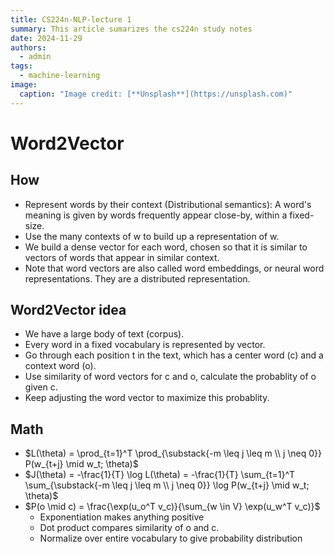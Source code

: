 ```yaml
---
title: CS224n-NLP-lecture 1
summary: This article sumarizes the cs224n study notes
date: 2024-11-29
authors:
  - admin
tags:
  - machine-learning
image:
  caption: "Image credit: [**Unsplash**](https://unsplash.com)"
---
```


# Word2Vector

## How

- Represent words by their context (Distributional semantics): A word's meaning is given by words frequently appear close-by, within a fixed-size.
- Use the many contexts of w to build up a representation of w.
- We build a dense vector for each word, chosen so that it is similar to vectors of words that appear in similar context.
- Note that word vectors are also called word embeddings, or neural word representations. They are a distributed representation.

## Word2Vector idea

- We have a large body of text (corpus).
- Every word in a fixed vocabulary is represented by vector.
- Go through each position t in the text, which has a center word (c) and a context word (o).
- Use similarity of word vectors for c and o, calculate the probablity of o given c.
- Keep adjusting the word vector to maximize this probablity.

## Math

- $L(\theta) = \prod_{t=1}^T \prod_{\substack{-m \leq j \leq m \\ j \neq 0}} P(w_{t+j} \mid w_t; \theta)$
- $J(\theta) = -\frac{1}{T} \log L(\theta) = -\frac{1}{T} \sum_{t=1}^T \sum_{\substack{-m \leq j \leq m \\ j \neq 0}} \log P(w_{t+j} \mid w_t; \theta)$
- $P(o \mid c) = \frac{\exp(u_o^T v_c)}{\sum_{w \in V} \exp(u_w^T v_c)}$
  - Exponentiation makes anything positive
  - Dot product compares similarity of o and c.
  - Normalize over entire vocabulary to give probability distribution
